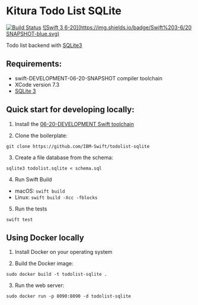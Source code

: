 # Kitura Todo List SQLite 

[![Build Status](https://travis-ci.com/IBM-Swift/TodoList-SQLite.svg?token=pTMsfo6Pp2LFy6rU4Wcz&branch=master)](https://travis-ci.com/IBM-Swift/TodoList-SQLite)
[![Swift 3 6-20](https://img.shields.io/badge/Swift%203-6/20 SNAPSHOT-blue.svg)](https://swift.org/download/#snapshots)

Todo list backend with [SQLite3](http://www.sqlite.org)

## Requirements:

 - swift-DEVELOPMENT-06-20-SNAPSHOT compiler toolchain
 - XCode version 7.3
 - [SQLite 3](http://www.sqlite.org)

## Quick start for developing locally:

1. Install the [06-20-DEVELOPMENT Swift toolchain](https://swift.org/download/) 

2. Clone the boilerplate:

  `git clone https://github.com/IBM-Swift/todolist-sqlite`

3. Create a file database from the schema:

  `sqlite3 todolist.sqlite < schema.sql`

4. Run Swift Build

  - macOS: `swift build`
  - Linux: `swift build -Xcc -fblocks`
 
5. Run the tests

  `swift test`

## Using Docker locally

1. Install Docker on your operating system

2. Build the Docker image:

  `sudo docker build -t todolist-sqlite . `

3. Run the web server:

  `sudo docker run -p 8090:8090 -d todolist-sqlite`
